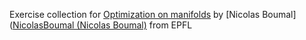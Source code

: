 Exercise collection for [Optimization on manifolds](https://github.com/NicolasBoumal) by [Nicolas Boumal]([NicolasBoumal (Nicolas Boumal)](https://github.com/NicolasBoumal) from EPFL

